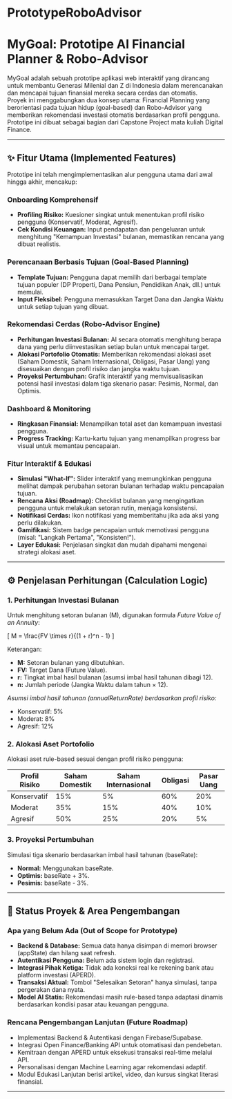 # PrototypeRoboAdvisor

# MyGoal: Prototipe AI Financial Planner & Robo-Advisor

MyGoal adalah sebuah prototipe aplikasi web interaktif yang dirancang untuk membantu Generasi Milenial dan Z di Indonesia dalam merencanakan dan mencapai tujuan finansial mereka secara cerdas dan otomatis.  
Proyek ini menggabungkan dua konsep utama: Financial Planning yang berorientasi pada tujuan hidup (goal-based) dan Robo-Advisor yang memberikan rekomendasi investasi otomatis berdasarkan profil pengguna.  
Prototipe ini dibuat sebagai bagian dari Capstone Project mata kuliah Digital Finance.

---

## ✨ Fitur Utama (Implemented Features)

Prototipe ini telah mengimplementasikan alur pengguna utama dari awal hingga akhir, mencakup:

### Onboarding Komprehensif
- **Profiling Risiko:** Kuesioner singkat untuk menentukan profil risiko pengguna (Konservatif, Moderat, Agresif).
- **Cek Kondisi Keuangan:** Input pendapatan dan pengeluaran untuk menghitung "Kemampuan Investasi" bulanan, memastikan rencana yang dibuat realistis.

### Perencanaan Berbasis Tujuan (Goal-Based Planning)
- **Template Tujuan:** Pengguna dapat memilih dari berbagai template tujuan populer (DP Properti, Dana Pensiun, Pendidikan Anak, dll.) untuk memulai.
- **Input Fleksibel:** Pengguna memasukkan Target Dana dan Jangka Waktu untuk setiap tujuan yang dibuat.

### Rekomendasi Cerdas (Robo-Advisor Engine)
- **Perhitungan Investasi Bulanan:** AI secara otomatis menghitung berapa dana yang perlu diinvestasikan setiap bulan untuk mencapai target.
- **Alokasi Portofolio Otomatis:** Memberikan rekomendasi alokasi aset (Saham Domestik, Saham Internasional, Obligasi, Pasar Uang) yang disesuaikan dengan profil risiko dan jangka waktu tujuan.
- **Proyeksi Pertumbuhan:** Grafik interaktif yang memvisualisasikan potensi hasil investasi dalam tiga skenario pasar: Pesimis, Normal, dan Optimis.

### Dashboard & Monitoring
- **Ringkasan Finansial:** Menampilkan total aset dan kemampuan investasi pengguna.
- **Progress Tracking:** Kartu-kartu tujuan yang menampilkan progress bar visual untuk memantau pencapaian.

### Fitur Interaktif & Edukasi
- **Simulasi "What-If":** Slider interaktif yang memungkinkan pengguna melihat dampak perubahan setoran bulanan terhadap waktu pencapaian tujuan.
- **Rencana Aksi (Roadmap):** Checklist bulanan yang mengingatkan pengguna untuk melakukan setoran rutin, menjaga konsistensi.
- **Notifikasi Cerdas:** Ikon notifikasi yang memberitahu jika ada aksi yang perlu dilakukan.
- **Gamifikasi:** Sistem badge pencapaian untuk memotivasi pengguna (misal: "Langkah Pertama", "Konsisten!").
- **Layer Edukasi:** Penjelasan singkat dan mudah dipahami mengenai strategi alokasi aset.

---

## ⚙️ Penjelasan Perhitungan (Calculation Logic)

### 1. Perhitungan Investasi Bulanan

Untuk menghitung setoran bulanan (M), digunakan formula *Future Value of an Annuity*:

\[
M = \frac{FV \times r}{(1 + r)^n - 1}
\]

Keterangan:  
- **M:** Setoran bulanan yang dibutuhkan.  
- **FV:** Target Dana (Future Value).  
- **r:** Tingkat imbal hasil bulanan (asumsi imbal hasil tahunan dibagi 12).  
- **n:** Jumlah periode (Jangka Waktu dalam tahun × 12).

_Asumsi imbal hasil tahunan (annualReturnRate) berdasarkan profil risiko:_  
- Konservatif: 5%  
- Moderat: 8%  
- Agresif: 12%  

### 2. Alokasi Aset Portofolio

Alokasi aset rule-based sesuai dengan profil risiko pengguna:

| Profil Risiko | Saham Domestik | Saham Internasional | Obligasi | Pasar Uang |
|---------------|----------------|--------------------|----------|------------|
| Konservatif   | 15%            | 5%                 | 60%      | 20%        |
| Moderat       | 35%            | 15%                | 40%      | 10%        |
| Agresif       | 50%            | 25%                | 20%      | 5%         |

### 3. Proyeksi Pertumbuhan

Simulasi tiga skenario berdasarkan imbal hasil tahunan (baseRate):  
- **Normal:** Menggunakan baseRate.  
- **Optimis:** baseRate + 3%.  
- **Pesimis:** baseRate - 3%.

---

## 🚧 Status Proyek & Area Pengembangan

### Apa yang Belum Ada (Out of Scope for Prototype)
- **Backend & Database:** Semua data hanya disimpan di memori browser (appState) dan hilang saat refresh.
- **Autentikasi Pengguna:** Belum ada sistem login dan registrasi.
- **Integrasi Pihak Ketiga:** Tidak ada koneksi real ke rekening bank atau platform investasi (APERD).
- **Transaksi Aktual:** Tombol "Selesaikan Setoran" hanya simulasi, tanpa pergerakan dana nyata.
- **Model AI Statis:** Rekomendasi masih rule-based tanpa adaptasi dinamis berdasarkan kondisi pasar atau keuangan pengguna.

### Rencana Pengembangan Lanjutan (Future Roadmap)
- Implementasi Backend & Autentikasi dengan Firebase/Supabase.
- Integrasi Open Finance/Banking API untuk otomatisasi dan pendebetan.
- Kemitraan dengan APERD untuk eksekusi transaksi real-time melalui API.
- Personalisasi dengan Machine Learning agar rekomendasi adaptif.
- Modul Edukasi Lanjutan berisi artikel, video, dan kursus singkat literasi finansial.

---
